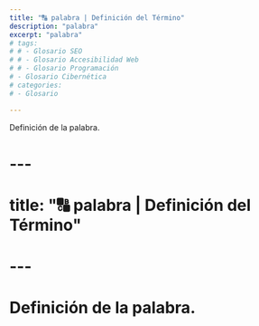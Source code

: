```yaml
---
title: "🔠 palabra | Definición del Término"
description: "palabra"
excerpt: "palabra"
# tags:
# # - Glosario SEO
# # - Glosario Accesibilidad Web
# # - Glosario Programación
# - Glosario Cibernética
# categories:
# - Glosario

---
```


Definición de la palabra.

# ---
# title: "🔠 palabra | Definición del Término"
# 
# ---
# 
# Definición de la palabra.